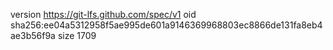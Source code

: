 version https://git-lfs.github.com/spec/v1
oid sha256:ee04a5312958f5ae995de601a9146369968803ec8866de131fa8eb4ae3b56f9a
size 1709
